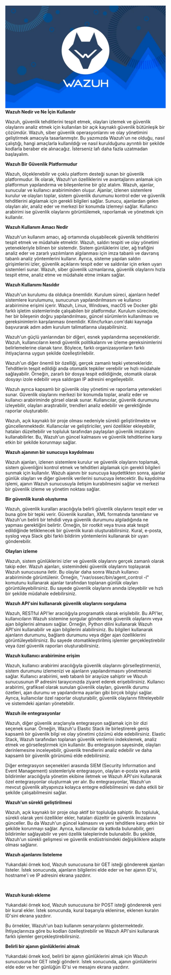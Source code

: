 ![](vertopal_50440ba390d044fbab36323b23391591/media/image1.jpeg)
**Wazuh Nedir ve Ne İçin
Kullanılır**

Wazuh, güvenlik tehditlerini tespit etmek, olayları izlemek ve güvenlik
olaylarını analiz etmek için kullanılan bir açık kaynaklı güvenlik
bütünleşik bir çözümdür. Wazuh, siber güvenlik operasyonlarını ve olay
yönetimini geliştirmek amacıyla tasarlanmıştır. Bu yazımızda Wazuh\'un
ne olduğu, nasıl çalıştığı, hangi amaçlarla kullanıldığı ve nasıl
kurulduğunu ayrıntılı bir şekilde kodlarla beraber ele alınacağız.
İsterseniz lafı daha fazla uzatmadan başlayalım. 

**Wazuh Bir Güvenlik Platformudur**

Wazuh, ölçeklenebilir ve çoklu platform desteği sunan bir güvenlik
platformudur. İlk olarak, Wazuh\'un özelliklerini ve avantajlarını
anlamak için platformun yapılandırma ve bileşenlerine bir göz atalım.
Wazuh, ajanlar, sunucular ve kullanıcı arabiriminden oluşur. Ajanlar,
izlenen sistemlere kurulur ve olayları toplar, sistem güvenlik durumunu
kontrol eder ve güvenlik tehditlerini algılamak için gerekli bilgileri
sağlar. Sunucu, ajanlardan gelen olayları alır, analiz eder ve merkezi
bir konumda izlemeyi sağlar. Kullanıcı arabirimi ise güvenlik olaylarını
görüntülemek, raporlamak ve yönetmek için kullanılır. 

**Wazuh Kullanım Amacı Nedir**

Wazuh\'un kullanım amacı, ağ ortamında oluşabilecek güvenlik
tehditlerini tespit etmek ve müdahale etmektir. Wazuh, saldırı tespiti
ve olay yönetimi yetenekleriyle bilinen bir sistemdir. Sistem
günlüklerini izler, ağ trafiğini analiz eder ve zararlı yazılımların
algılanması için imza tabanlı ve davranış tabanlı analiz yöntemlerini
kullanır. Ayrıca, sisteme yapılan saldırı girişimlerini izler, güvenlik
açıklarını tespit eder ve saldırılar için erken uyarı sistemleri sunar.
Wazuh, siber güvenlik uzmanlarına, güvenlik olaylarını hızla tespit
etme, analiz etme ve müdahale etme imkanı sağlar. 

**Wazuh Kullanımı Nasıldır**

Wazuh\'un kurulumu da oldukça önemlidir. Kurulum süreci, ajanların hedef
sistemlere kurulumunu, sunucunun yapılandırılmasını ve kullanıcı
arabirimine erişimi içerir. Wazuh, Linux, Windows, macOS ve Docker gibi
farklı işletim sistemlerinde çalışabilen bir platformdur. Kurulum
sürecinde, her bir bileşenin doğru yapılandırılması, güncel sürümlerin
kullanılması ve gereksinimlerin karşılanması önemlidir.
Kilincfurkan.com\'daki kaynağa başvurarak adım adım kurulum
talimatlarına ulaşabilirsiniz.

Wazuh\'un güçlü yanlarından bir diğeri, esnek yapılandırma
seçenekleridir. Wazuh, kullanıcıların kendi güvenlik politikalarını ve
izleme gereksinimlerini belirlemelerine olanak tanır. Böylece, farklı
organizasyonların farklı ihtiyaçlarına uygun şekilde özelleştirilebilir.

Wazuh\'un diğer önemli bir özelliği, gerçek zamanlı tepki
yetenekleridir. Tehditlerin tespit edildiği anda otomatik tepkiler
verebilir ve hızlı müdahale sağlayabilir. Örneğin, zararlı bir dosya
tespit edildiğinde, otomatik olarak dosyayı izole edebilir veya
saldırgan IP adresini engelleyebilir.

Wazuh ayrıca kapsamlı bir güvenlik olay yönetimi ve raporlama
yetenekleri sunar. Güvenlik olaylarını merkezi bir konumda toplar,
analiz eder ve kullanıcı arabiriminde görsel olarak sunar. Kullanıcılar,
güvenlik durumunu izleyebilir, olayları araştırabilir, trendleri analiz
edebilir ve gerektiğinde raporlar oluşturabilir.

Wazuh, açık kaynaklı bir proje olması nedeniyle sürekli geliştirilmekte
ve güncellenmektedir. Kullanıcılar ve geliştiriciler, yeni özellikler
ekleyebilir, hataları düzeltebilir ve topluluk tarafından paylaşılan
güvenlik imzalarını kullanabilirler. Bu, Wazuh\'un güncel kalmasını ve
güvenlik tehditlerine karşı etkin bir şekilde korunmayı sağlar.

**Wazuh ajanının bir sunucuya kaydolması**

Wazuh ajanları, izlenen sistemlere kurulur ve güvenlik olaylarını
toplamak, sistem güvenliğini kontrol etmek ve tehditleri algılamak için
gerekli bilgileri sunmak için kullanılır. Wazuh ajanını bir sunucuya
kaydettikten sonra, ajanlar günlük olayları ve diğer güvenlik verilerini
sunucuya iletecektir. Bu kaydolma işlemi, ajanın Wazuh sunucusuyla
iletişim kurabilmesini sağlar ve merkezi bir güvenlik izleme ve yönetim
noktası sağlar. 

**Bir güvenlik kuralı oluşturma**

Wazuh, güvenlik kuralları aracılığıyla belirli güvenlik olaylarını
tespit eder ve buna göre bir tepki verir. Güvenlik kuralları, XML
formatında tanımlanır ve Wazuh\'un belirli bir tehdidi veya güvenlik
durumunu algıladığında ne yapması gerektiğini belirtir. Örneğin, bir
rootkit veya truva atak tespit edildiğinde tetiklenecek bir güvenlik
kuralı oluşturabilirsiniz. Kural, e-posta, syslog veya Slack gibi farklı
bildirim yöntemlerini kullanarak bir uyarı gönderebilir. 

**Olayları izleme**

Wazuh, sistem günlüklerini izler ve güvenlik olaylarını gerçek zamanlı
olarak takip eder. Wazuh ajanları, sistemindeki güvenlik olaylarını
toplayarak Wazuh sunucusuna iletir. Bu olaylar daha sonra Wazuh
kullanıcı arabiriminde görüntülenir. Örneğin,
\"/var/ossec/bin/agent_control -l\" komutunu kullanarak ajanlar
tarafından toplanan günlük olayları görüntüleyebilirsiniz. Bu sayede
güvenlik olaylarını anında izleyebilir ve hızlı bir şekilde müdahale
edebilirsiniz. 

**Wazuh API\'sini kullanarak güvenlik olaylarını sorgulama**

Wazuh, RESTful API\'ler aracılığıyla programatik olarak erişilebilir. Bu
API\'ler, kullanıcıların Wazuh sistemine sorgular göndererek güvenlik
olaylarını veya ajan bilgilerini almasını sağlar. Örneğin, Python dilini
kullanarak Wazuh API\'sini kullanabilir ve ajan bilgilerini
alabilirsiniz. Bu bilgileri kullanarak ajanların durumunu, bağlantı
durumunu veya diğer ajan özelliklerini görüntüleyebilirsiniz. Bu sayede
otomatikleştirilmiş işlemler gerçekleştirebilir veya özel güvenlik
raporları oluşturabilirsiniz. 

**Wazuh kullanıcı arabirimine erişim**

Wazuh, kullanıcı arabirimi aracılığıyla güvenlik olaylarını
görselleştirmenizi, sistem durumunu izlemenizi ve ajanların
yapılandırmasını yönetmenizi sağlar. Kullanıcı arabirimi, web tabanlı
bir arayüze sahiptir ve Wazuh sunucusunun IP adresini tarayıcınızda
ziyaret ederek erişebilirsiniz. Kullanıcı arabirimi, grafiksel olarak
sunulan güvenlik olayları, güvenlik durumu özetleri, ajan durumu ve
yapılandırma ayarları gibi birçok bilgiyi sağlar. Ayrıca, kullanıcılar
özel raporlar oluşturabilir, güvenlik olaylarını filtreleyebilir ve
sistemdeki ajanları yönetebilir.

**Wazuh ile entegrasyonlar**

Wazuh, diğer güvenlik araçlarıyla entegrasyon sağlamak için bir dizi
seçenek sunar. Örneğin, Wazuh\'u Elastic Stack ile birleştirerek geniş
kapsamlı bir güvenlik bilgi ve olay yönetimi çözümü elde edebilirsiniz.
Elastic Stack, Wazuh tarafından toplanan güvenlik verilerini
indekslemek, analiz etmek ve görselleştirmek için kullanılır. Bu
entegrasyon sayesinde, olayları derinlemesine inceleyebilir, güvenlik
trendlerini analiz edebilir ve daha kapsamlı bir güvenlik görünümü elde
edebilirsiniz.

Diğer entegrasyon seçenekleri arasında SIEM (Security Information and
Event Management) sistemleriyle entegrasyon, olayları e-posta veya anlık
bildirimler aracılığıyla yönetim ekibine iletmek ve Wazuh API\'sini
kullanarak özel entegrasyonlar oluşturmak yer alır. Bu entegrasyonlar,
Wazuh\'un mevcut güvenlik altyapınıza kolayca entegre edilebilmesini ve
daha etkili bir şekilde çalışabilmesini sağlar. 

**Wazuh\'un sürekli geliştirilmesi**

Wazuh, açık kaynaklı bir proje olup aktif bir topluluğa sahiptir. Bu
topluluk, sürekli olarak yeni özellikler ekler, hataları düzeltir ve
güvenlik imzalarını günceller. Bu da Wazuh\'un güncel kalmasını ve yeni
tehditlere karşı etkin bir şekilde korunmayı sağlar. Ayrıca,
kullanıcılar da katkıda bulunabilir, geri bildirimler sağlayabilir ve
yeni özellik taleplerinde bulunabilir. Bu şekilde, Wazuh\'un sürekli
gelişmesi ve güvenlik endüstrisindeki değişikliklere adapte olması
sağlanır. 

**Wazuh ajanlarını listeleme**

Yukarıdaki örnek kod, Wazuh sunucusuna bir GET isteği göndererek
ajanları listeler. İstek sonucunda, ajanların bilgilerini elde eder ve
her ajanın ID\'si, hostname\'i ve IP adresini ekrana yazdırır.

 

**Wazuh kuralı ekleme**

Yukarıdaki örnek kod, Wazuh sunucusuna bir POST isteği göndererek yeni
bir kural ekler. İstek sonucunda, kural başarıyla eklenirse, eklenen
kuralın ID\'sini ekrana yazdırır.

Bu örnekler, Wazuh\'un bazı kullanım senaryolarını göstermektedir.
İhtiyaçlarınıza göre bu kodları özelleştirebilir ve Wazuh API\'sini
kullanarak farklı işlemler gerçekleştirebilirsiniz. 

**Belirli bir ajanın günlüklerini almak**

Yukarıdaki örnek kod, belirli bir ajanın günlüklerini almak için Wazuh
sunucusuna bir GET isteği gönderir. İstek sonucunda, ajanın günlüklerini
elde eder ve her günlüğün ID\'si ve mesajını ekrana yazdırır.
